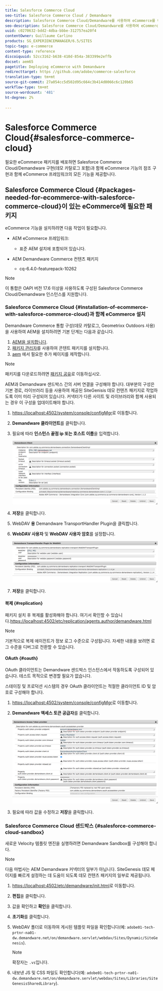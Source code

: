 ```yaml
---
title: Salesforce Commerce Cloud
seo-title: Salesforce Commerce Cloud / Demandware
description: Salesforce Commerce Cloud/Demandware를 사용하여 eCommerce를 배포하는 방법을 알아봅니다.
seo-description: Salesforce Commerce Cloud/Demandware를 사용하여 eCommerce를 배포하는 방법을 알아봅니다.
uuid: c0270632-bdd2-4dba-bbbe-312757ea20f4
contentOwner: Guillaume Carlino
products: SG_EXPERIENCEMANAGER/6.5/SITES
topic-tags: e-commerce
content-type: reference
discoiquuid: 52cc3162-b638-410d-854a-383399e2effb
docset: aem65
pagetitle: Deploying eCommerce with Demandware
redirecttarget: https //github.com/adobe/commerce-salesforce
translation-type: tm+mt
source-git-commit: 27a054cc5d502d95c664c3b414d0066c6c120b65
workflow-type: tm+mt
source-wordcount: '481'
ht-degree: 2%

---
```



# Salesforce Commerce Cloud{#salesforce-commerce-cloud}

필요한 eCommerce 패키지를 배포하면 Salesforce Commerce Cloud/Demandware 구현(데모 카탈로그 포함)과 함께 eCommerce 기능의 참조 구현과 함께 eCommerce 프레임워크의 모든 기능을 제공합니다.

## Salesforce Commerce Cloud {#packages-needed-for-ecommerce-with-salesforce-commerce-cloud}이 있는 eCommerce에 필요한 패키지

eCommerce 기능을 설치하려면 다음 작업이 필요합니다.

* AEM eCommerce 프레임워크:

   * 표준 AEM 설치에 포함되어 있습니다.

* AEM Demandware Commerce 컨텐츠 패키지

   * cq-6.4.0-featurepack-10262

>[!NOTE]
>
>이 통합은 OAPI 버전 17.6 이상을 사용하도록 구성된 Salesforce Commerce Cloud/Demandware 인스턴스를 지원합니다.

### Salesforce Commerce Cloud {#installation-of-ecommerce-with-salesforce-commerce-cloud}과 함께 eCommerce 설치

Demandware Commerce 통합 구성(데모 카탈로그, Geometrixx Outdoors 사용)을 사용하여 AEM을 설치하려면 기본 단계는 다음과 같습니다.

1. [AEM을 설치합니다](/help/sites-deploying/deploy.md).
1. [패키지 관리자](/help/sites-administering/package-manager.md)를 사용하여 콘텐트 패키지를 설치합니다.
1. [aem](/help/sites-authoring/page-authoring.md) 에서 필요한 추가 페이지를 제작합니다.

>[!NOTE]
>
>패키지를 다운로드하려면 [패키지 공유](/help/sites-administering/package-manager.md#package-share)로 이동하십시오.

AEM과 Demandware 샌드박스 간의 서버 연결을 구성해야 합니다. 대부분의 구성은 기본 경로, 라이브러리 등을 사용하여 제공된 SiteGenisis 데모 컨텐츠 패키지로 작업하도록 이미 미리 구성되어 있습니다. 커넥터가 다른 사이트 및 라이브러리와 함께 사용되는 경우 이 구성을 업데이트해야 합니다.

1. [https://localhost:4502/system/console/configMgr](https://localhost:4502/system/console/configMgr)로 이동합니다.
1. **Demandware 클라이언트**&#x200B;를 클릭합니다.
1. 필요에 따라 **인스턴스 끝점 ip 또는 호스트 이름**&#x200B;을 입력합니다.

   ![chlimage_1-5](assets/chlimage_1-5.png)

1. **저장**&#x200B;을 클릭합니다.
1. WebDAV **용** Demandware TransportHandler Plugin을 클릭합니다.
1. **WebDAV 사용자** 및 **WebDAV 사용자 암호**&#x200B;를 설정합니다.

   ![chlimage_1-6](assets/chlimage_1-6.png)

1. **저장**&#x200B;을 클릭합니다.

#### 복제 {#replication}

패키지 설치 후 복제를 활성화해야 합니다. 여기서 확인할 수 있습니다.[https://localhost:4502/etc/replication/agents.author/demandware.html](https://localhost:4502/etc/replication/agents.author/demandware.html)

>[!NOTE]
>
>기본적으로 복제 에이전트가 정보 로그 수준으로 구성됩니다. 자세한 내용을 보려면 로그 수준을 디버그로 전환할 수 있습니다.

#### OAuth {#oauth}

OAuth 클라이언트는 Demandware 샌드박스 인스턴스에서 작동하도록 구성되어 있습니다. 테스트 목적으로 변경할 필요가 없습니다.

스테이징 및 프로덕션 시스템의 경우 OAuth 클라이언트는 적절한 클라이언트 ID 및 암호로 구성해야 합니다.

1. [https://localhost:4502/system/console/configMgr](https://localhost:4502/system/console/configMgr)로 이동합니다.
1. **Demandware 액세스 토큰 공급자**&#x200B;를 클릭합니다.

   ![chlimage_1-7](assets/chlimage_1-7.png)

1. 필요에 따라 값을 수정하고 **저장**&#x200B;을 클릭합니다.

### Salesforce Commerce Cloud 샌드박스 {#salesforce-commerce-cloud-sandbox}

새로운 Velocity 템플릿 엔진을 실행하려면 Demandware Sandbox를 구성해야 합니다.

>[!NOTE]
>
>다음 마법사는 AEM Demandware 커넥터의 일부가 아닙니다. SiteGenesis 데모 페이지를 빠르게 설정하는 데 도움이 되도록 데모 컨텐츠 패키지의 일부로 제공됩니다.

1. [https://localhost:4502/etc/demandware/init.html](https://localhost:4502/etc/demandware/init.html)로 이동합니다.
1. **편집**&#x200B;을 클릭합니다.
1. 값을 확인하고 **확인**&#x200B;을 클릭합니다.
1. **초기화**&#x200B;를 클릭합니다.
1. WebDAV 폴더로 이동하여 게시된 템플릿 파일을 확인합니다(예: `adobe01-tech-prtnr-na01-dw.demandware.net/on/demandware.servlet/webdav/Sites/Dynamic/SiteGenesis`).

   >[!NOTE]
   >
   >확장자는 `.vs`입니다.

1. 내보낸 JS 및 CSS 파일도 확인합니다(예: `adobe01-tech-prtnr-na01-dw.demandware.net/on/demandware.servlet/webdav/Sites/Libraries/SiteGenesisSharedLibrary`).

